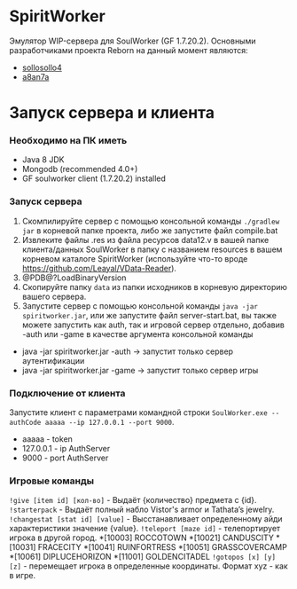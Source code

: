 # SpiritWorker
Эмулятор WIP-сервера для SoulWorker (GF 1.7.20.2). 
Основными разработчиками проекта Reborn на данный момент являются: 
* [sollosollo4](https://github.com/sollosollo4)
* [a8an7a](https://github.com/a8an7a)

# Запуск сервера и клиента

### Необходимо на ПК иметь
* Java 8 JDK
* Mongodb (recommended 4.0+)
* GF soulworker client (1.7.20.2) installed

### Запуск сервера
1. Скомпилируйте сервер с помощью консольной команды `./gradlew jar` в корневой папке проекта, либо же запустите файл compile.bat
2. Извлеките файлы .res из файла ресурсов data12.v в вашей папке клиента/данных SoulWorker в папку с названием resources в вашем корневом каталоге SpiritWorker (используйте что-то вроде https://github.com/Leayal/VData-Reader).
4. @PDB@?LoadBinaryVersion
5. Скопируйте папку `data` из папки исходников в корневую директорию вашего сервера.
6. Запустите сервер с помощью консольной команды `java -jar spiritworker.jar`, или же запустите файл server-start.bat, вы также можете запустить как auth, так и игровой сервер отдельно, добавив -auth или -game в качестве аргумента консольной команды
* java -jar spiritworker.jar -auth -> запустит только сервер аутентификации
* java -jar spiritworker.jar -game -> запустит только сервер игры

### Подключение от клиента
Запустите клиент с параметрами командной строки `SoulWorker.exe --authCode aaaaa --ip 127.0.0.1 --port 9000`.
* aaaaa - token
* 127.0.0.1 - ip AuthServer
* 9000 - port AuthServer

### Игровые команды
`!give [item id] [кол-во]` - Выдаёт {количество} предмета с {id}.
`!starterpack` - Выдаёт полный набло Vistor's armor и Tathata’s jewelry.
`!changestat [stat id] [value]` - Высстанавливает определенному айди характеристики значение {value}.
`!teleport [maze id]` - телепортирует игрока в другой город.
*[10003] ROCCOTOWN
*[10021] CANDUSCITY
*[10031] FRACECITY
*[10041] RUINFORTRESS
*[10051] GRASSCOVERCAMP
*[10061] DIPLUCEHORIZON
*[11001] GOLDENCITADEL
`!gotopos [x] [y] [z]` - перемещает игрока в определенные координаты. Формат xyz - как в игре.

